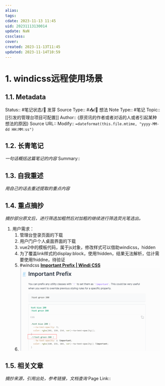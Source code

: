 ```yaml
---
alias: 
tags: 
cdate: 2023-11-13 11:45
uid: 20231113130014
update: NaN
cssclass: 
cover: 
created: 2023-11-13T11:45
updated: 2023-11-14T10:59
---
```


# 1. windicss远程使用场景

## 1.1. Metadata

Status:: #笔记状态/🌱 发芽
Source Type:: #📥/💭 想法 
Note Type:: #笔记
Topic:: [[引发的管理台项目可配置]]
Author:: {原资讯的作者或者对话的人或者引起某种想法的原因}
Source URL::
Modify:: `=dateformat(this.file.mtime, "yyyy-MM-dd HH:MM:ss")`

## 1.2. 长青笔记

_一句话概括这篇笔记的内容_
Summary::

## 1.3. 自我重述

_用自己的话去重述提取的重点内容_

## 1.4. 重点摘抄

_摘抄部分原文后，进行筛选加粗然后对加粗的继续进行筛选荧光笔选出。_
1. 用户需求：
	1. 管理台登录页面的下载
	2. 用户门户个人桌面界面的下载
	3. vue2中的模板代码，属于js对象，修改样式可以借助windicss，hidden
	4. 为了覆盖link样式的display:block，使用!hidden，结果无法解析，估计需要使用\!hiddne，待验证
	5. #windcss **[Important Prefix | Windi CSS](https://windicss.org/features/important-prefix.html#important-prefix)**
	6. ![image.png](https://raw.githubusercontent.com/zaggerj/obsidian_picgo/main/obsidian/20231113130405.png)

## 1.5. 相关文章

_摘抄来源，引用出处，参考链接，文档查询_
Page Link::
